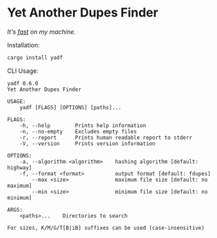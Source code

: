 # Yet Another Dupes Finder

_It's [fast][benchmarks] on my machine._

Installation:

```bash
cargo install yadf
```

CLI Usage:

```
yadf 0.6.0
Yet Another Dupes Finder

USAGE:
    yadf [FLAGS] [OPTIONS] [paths]...

FLAGS:
    -h, --help        Prints help information
    -n, --no-empty    Excludes empty files
    -r, --report      Prints human readable report to stderr
    -V, --version     Prints version information

OPTIONS:
    -a, --algorithm <algorithm>    hashing algorithm [default: highway]
    -f, --format <format>          output format [default: fdupes]
        --max <size>               maximum file size [default: no maximum]
        --min <size>               minimum file size [default: no minimum]

ARGS:
    <paths>...    Directories to search

For sizes, K/M/G/T[B|iB] suffixes can be used (case-insensitive)
```

[benchmarks]: bench.md
